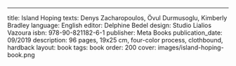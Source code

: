 ---
title: Island Hoping
texts: Denys Zacharopoulos, Övul Durmusoglu, Kimberly Bradley
language: English
editor: Delphine Bedel
design: Studio Lialios Vazoura
isbn: 978-90-821182-6-1
publisher: Meta Books
publication_date: 09/2019
description: 96 pages, 19x25 cm, four-color process, clothbound, hardback
layout: book
tags: book
order: 200
cover: images/island-hoping-book.png
